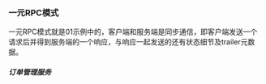 ### 一元RPC模式
一元RPC模式就是01示例中的，客户端和服务端是同步通信，即客户端发送一个请求后并得到服务端的一个响应，与响应一起发送的还有状态细节及trailer元数据。

##### 订单管理服务